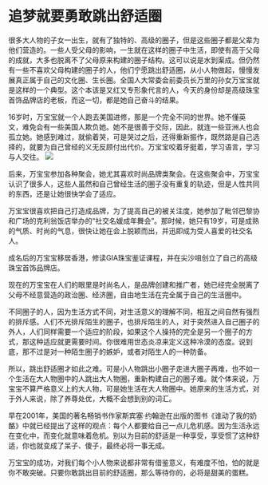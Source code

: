 # 追梦就要勇敢跳出舒适圈

很多大人物的子女一出生，就有了独特的、高级的圈子，但是这些圈子都是父辈为他们营造的。一些人受父母的影响，一生就在这样的圈子中生活，即使有高于父母的成就，大多也脱离不了父母原来构建的圈子结构。这可以说是水到渠成。但仍然有一些不喜欢父母构建的圈子的人，他们宁愿跳出舒适圈，从小人物做起，慢慢发展真正属于自己的文化圈、生长圈。全国人大常委会前委员长万里的孙女万宝宝就是这样的一个典型。这个本该是又红又专形象代言的人，今天的身份却是高级珠宝首饰品牌店的老板，而这一切，都是她自己奋斗的结果。 

16岁时，万宝宝就一个人跑去美国进修，那是一个完全不同的世界。她不懂英文，难免会有一些美国人欺负她。她不是很善于交际，因此，就连一些亚洲人也会孤立她。她感到难过，就偷着哭，可是哭过之后，还得重新振作，既然路是自己选择的，就要为自己曾经的义无反顾付出代价。万宝宝咬着牙挺着，学习语言，学习与人交往。 ![](http://www.yilinzazhi.com/images/yili/yili201407/yili20140704-1-l.jpg)

后来，万宝宝参加各种聚会，她尤其喜欢时尚品牌类聚会。在这些聚会中，万宝宝认识了很多人，这些人虽然和自己曾经生活的圈子没有重复的轨迹，但是人性共同的东西，还是让她很快学会了适应。 

万宝宝很喜欢把自己打造成品牌，为了提高自己的被关注度，她参加了毗邻巴黎协和广场的克利翁饭店举办的“社交名媛成年舞会”。那时候，她只有19岁，可是成熟的气质、时尚的气息，很快让她在会上脱颖而出，并迅即成为受人喜爱的社交名人。 

成名后的万宝宝移居香港，修读GIA珠宝鉴证课程，并在尖沙咀创立了自己的高级珠宝首饰品牌店。 

现在的万宝宝在人们的眼里是时尚名人，是品牌创建和推广者，她已经完全脱离了父母不经意营造的政治圈、经济圈，自由地生活在完全属于自己的生活圈中。 

不同圈子的人，因为生活方式不同，对生活意义的理解不同，相互之间自然有强烈的排斥感。人们不光排斥陌生的圈子，也排斥陌生的人，对于突然进入自己圈子的外人，人们同样需要一个适应的阶段，如果这个人操持的完全是另一个圈子的方式，那这种适应就更需要时间。你很难用世态炎凉来定义这种冷漠的态度。说到底，那不过是对一种陌生圈子的嫉妒，或者对陌生人的一种防备。 

所以，跳出舒适圈才如此之难。可是小人物跳出小圈子走进大圈子再难，也不如一个生活在大人物圈中的人跳出大人物圈，重新构建自己的圈子难。就个体来说，万宝宝不算严格意义上的大人物，可是她生活在大人物圈中。她原来的生活方式，对于外人来说，除了养尊处优，大概不会想到别的词汇。 

早在2001年，美国的著名畅销书作家斯宾塞·约翰逊在出版的图书《谁动了我的奶酪》中就已经提出了这样的观点：每个人都要给自己一点儿危机感。因为生活永远在变化中，而变化就意味着危机。别以为目前的舒适是一种享受，享受惯了这种舒适，你也就变成了呆子、傻子，最终必将一事无成。 

万宝宝的成功，对我们每个小人物来说都非常有借鉴意义，有难度不怕，怕的就是你不敢突破。只要你敢跳出目前的舒适圈，那么等待你的，必将是甜美的蛋糕。